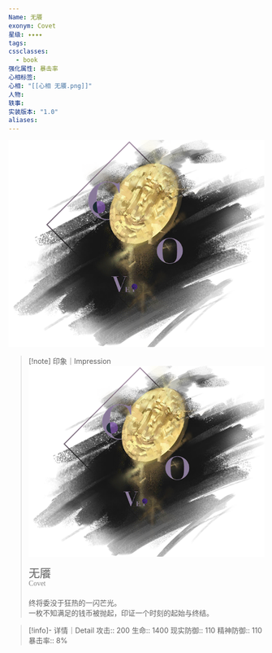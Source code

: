 ```yaml
---
Name: 无餍
exonym: Covet
星级: ✦✦✦✦
tags:
cssclasses:
  - book
强化属性: 暴击率
心相标签:
心相: "[[心相 无餍.png]]"
人物:
轶事:
实装版本: "1.0"
aliases: 
---
```

![cover](assets/无餍｜Covet.assets/心相%20无餍.png)

> [!note] 印象｜Impression
> ![心相 无餍|inlL|300](assets/无餍｜Covet.assets/心相%20无餍.png)
> <p style="font-family: '家族宋', sans-serif; font-size: 22px; line-height: 0.75; text-indent: 0;">无餍<br><span style="font-family: serif; font-size: 14px; color: #888888;">Covet</span></p>
> 
> 终将委没于狂热的一闪芒光。  
> 一枚不知满足的钱币被抛起，印证一个时刻的起始与终结。

> [!info]- 详情｜Detail
> 攻击:: 200
> 生命:: 1400
> 现实防御:: 110
> 精神防御:: 110
> 暴击率:: 8%
